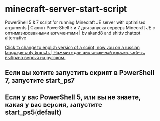# minecraft-server-start-script
PowerShell 5 &amp; 7 script for running Minecraft JE server with optimised arguments | Скрипт PowerShell 5 и 7 для запуска сервера Minecraft JE с оптимизированными аргументами | by akand8 and shitty chatgpt alternative

[Click to change to english version of a script, now you on a russian language only branch. | Нажмите для англоязычной версии, сейчас выбрана версия на русском.](https://github.com/alexkandy8/minecraft-server-start-script/tree/eng)

## Если вы хотите запустить скрипт в PowerShell 7, запустите start_ps7
## Если у вас PowerShell 5, или вы не знаете, какая у вас версия, запустите start_ps5(default)